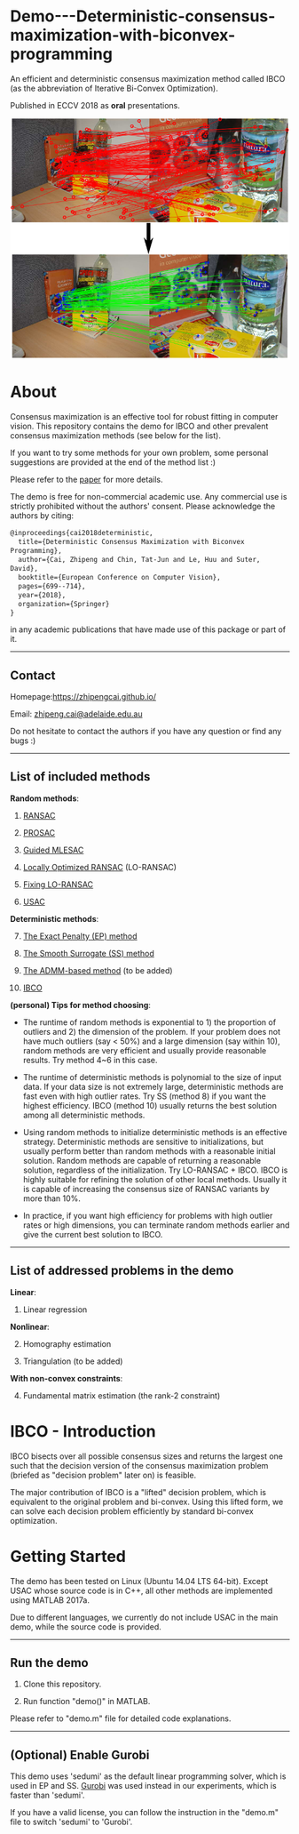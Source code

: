 # Demo---Deterministic-consensus-maximization-with-biconvex-programming

An efficient and deterministic consensus maximization method called IBCO (as the abbreviation of Iterative Bi-Convex Optimization). 

Published in ECCV 2018 as **oral** presentations.

![alt text](https://github.com/ZhipengCai/ZhipengCai.github.io/blob/master/papers/ECCV18_IBCO.png " ")

About
=====

Consensus maximization is an effective tool for robust fitting in computer vision. This repository contains the demo for IBCO and other prevalent consensus maximization methods (see below for the list). 

If you want to try some methods for your own problem, some personal suggestions are provided at the end of the method list :)

Please refer to the [paper](https://arxiv.org/pdf/1807.09436.pdf) for more details.

The demo is free for non-commercial academic use. Any commercial use is strictly 
prohibited without the authors' consent. Please acknowledge the authors by citing:

```
@inproceedings{cai2018deterministic,
  title={Deterministic Consensus Maximization with Biconvex Programming},
  author={Cai, Zhipeng and Chin, Tat-Jun and Le, Huu and Suter, David},
  booktitle={European Conference on Computer Vision},
  pages={699--714},
  year={2018},
  organization={Springer}
}
```
in any academic publications that have made use of this package or part of it.

------------------------
Contact
------------------------

Homepage:https://zhipengcai.github.io/

Email: zhipeng.cai@adelaide.edu.au

Do not hesitate to contact the authors if you have any question or find any bugs :)

------------------------
List of included methods
------------------------

**Random methods**:

1. [RANSAC](http://delivery.acm.org/10.1145/360000/358692/p381-fischler.pdf?ip=129.127.229.14&id=358692&acc=ACTIVE%20SERVICE&key=65D80644F295BC0D%2E001A23AA3BABC648%2E4D4702B0C3E38B35%2E4D4702B0C3E38B35&__acm__=1543556593_784052ca099a175d04afeade036d626c)

2. [PROSAC](https://ieeexplore.ieee.org/document/1467271#full-text-section)

3. [Guided MLESAC](http://www.robots.ox.ac.uk/~lav/Papers/tordoff_murray_tpami2005/tordoff_murray_tpami2005.pdf)

4. [Locally Optimized RANSAC](http://cmp.felk.cvut.cz/~matas/papers/chum-dagm03.pdf) (LO-RANSAC)

5. [Fixing LO-RANSAC](http://cmp.felk.cvut.cz/software/LO-RANSAC/Lebeda-2012-Fixing_LORANSAC-BMVC.pdf)

6. [USAC](http://people.inf.ethz.ch/pomarc/pubs/RaguramPAMI13.pdf)

**Deterministic methods**:

7. [The Exact Penalty (EP) method](https://arxiv.org/pdf/1710.10003.pdf)

8. [The Smooth Surrogate (SS) method](https://link.springer.com/content/pdf/10.1007/978-3-319-78199-0_21.pdf)

9. [The ADMM-based method](http://bmvc2018.org/contents/papers/0568.pdf) (to be added)

10. [IBCO](https://arxiv.org/pdf/1807.09436.pdf) 

**(personal) Tips for method choosing**: 

+ The runtime of random methods is exponential to 1) the proportion of outliers and 2) the dimension of the problem. If your problem does not have much outliers (say < 50%) and a large dimension (say within 10), random methods are very efficient and usually provide reasonable results. Try method 4~6 in this case.

+ The runtime of deterministic methods is polynomial to the size of input data. If your data size is not extremely large, deterministic methods are fast even with high outlier rates. Try SS (method 8) if you want the highest efficiency. IBCO (method 10) usually returns the best solution among all deterministic methods.

+ Using random methods to initialize deterministic methods is an effective strategy. Deterministic methods are sensitive to initializations, but usually perform better than random methods with a reasonable initial solution. Random methods are capable of returning a reasonable solution, regardless of the initialization. Try LO-RANSAC + IBCO. IBCO is highly suitable for refining the solution of other local methods. Usually it is capable of increasing the consensus size of RANSAC variants by more than 10%. 

+ In practice, if you want high efficiency for problems with high outlier rates or high dimensions, you can terminate random methods earlier and give the current best solution to IBCO. 

-----------------------------------------
List of addressed problems in the demo
-----------------------------------------

**Linear**:

1. Linear regression

**Nonlinear**:

2. Homography estimation

3. Triangulation (to be added)

**With non-convex constraints**:

4. Fundamental matrix estimation (the rank-2 constraint)

IBCO - Introduction
===================

IBCO bisects over all possible consensus sizes and returns the largest one such that the decision version of the consensus maximization problem (briefed as "decision problem" later on) is feasible. 

The major contribution of IBCO is a "lifted" decision problem, which is equivalent to the original problem and bi-convex. Using this lifted form, we can solve each decision problem efficiently by standard bi-convex optimization.

Getting Started
===============

The demo has been tested on Linux (Ubuntu 14.04 LTS 64-bit). Except USAC whose source code is in C++, all other methods are implemented using MATLAB 2017a. 

Due to different languages, we currently do not include USAC in the main demo, while the source code is provided.

-------------
Run the demo
-------------

1. Clone this repository. 

2. Run function "demo()" in MATLAB.

Please refer to "demo.m" file for detailed code explanations.

------------------------
(Optional) Enable Gurobi
-------------------------

This demo uses 'sedumi' as the default linear programming solver, which is used in EP and SS. [Gurobi](http://www.gurobi.com/) was used instead in our experiments, which is faster than 'sedumi'. 

If you have a valid license, you can follow the instruction in the "demo.m" file to switch 'sedumi' to 'Gurobi'.


